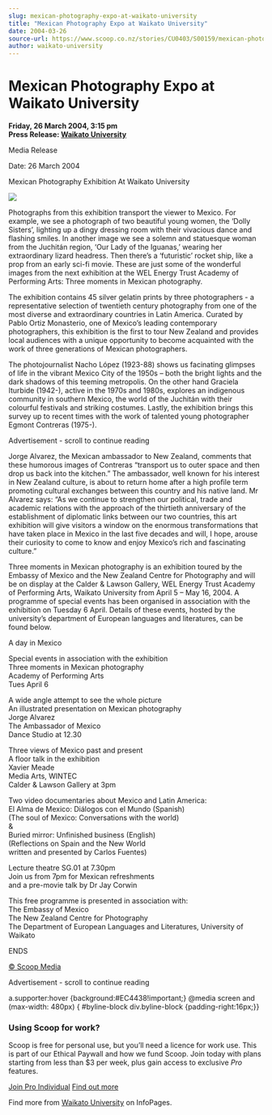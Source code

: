```yaml
---
slug: mexican-photography-expo-at-waikato-university
title: "Mexican Photography Expo at Waikato University"
date: 2004-03-26
source-url: https://www.scoop.co.nz/stories/CU0403/S00159/mexican-photography-expo-at-waikato-university.htm
author: waikato-university
---
```

Mexican Photography Expo at Waikato University
==============================================

**Friday, 26 March 2004, 3:15 pm**  
**Press Release: [Waikato University](https://info.scoop.co.nz/Waikato_University)**

Media Release

Date: 26 March 2004

Mexican Photography Exhibition At Waikato University

![](http://img.scoop.co.nz/stories/images/0403/f7c96b70e59c8c2ce5a3.jpeg)

  
Photographs from this exhibition transport the viewer to Mexico. For example, we see a photograph of two beautiful young women, the ‘Dolly Sisters’, lighting up a dingy dressing room with their vivacious dance and flashing smiles. In another image we see a solemn and statuesque woman from the Juchitán region, ‘Our Lady of the Iguanas,’ wearing her extraordinary lizard headress. Then there’s a ‘futuristic’ rocket ship, like a prop from an early sci-fi movie. These are just some of the wonderful images from the next exhibition at the WEL Energy Trust Academy of Performing Arts: Three moments in Mexican photography.  

The exhibition contains 45 silver gelatin prints by three photographers - a representative selection of twentieth century photography from one of the most diverse and extraordinary countries in Latin America. Curated by Pablo Ortiz Monasterio, one of Mexico’s leading contemporary photographers, this exhibition is the first to tour New Zealand and provides local audiences with a unique opportunity to become acquainted with the work of three generations of Mexican photographers.  

The photojournalist Nacho López (1923-88) shows us facinating glimpses of life in the vibrant Mexico City of the 1950s – both the bright lights and the dark shadows of this teeming metropolis. On the other hand Graciela Iturbide (1942-), active in the 1970s and 1980s, explores an indigenous community in southern Mexico, the world of the Juchitán with their colourful festivals and striking costumes. Lastly, the exhibition brings this survey up to recent times with the work of talented young photographer Egmont Contreras (1975-).

Advertisement - scroll to continue reading





Jorge Alvarez, the Mexican ambassador to New Zealand, comments that these humorous images of Contreras “transport us to outer space and then drop us back into the kitchen.” The ambassador, well known for his interest in New Zealand culture, is about to return home after a high profile term promoting cultural exchanges between this country and his native land. Mr Alvarez says: “As we continue to strengthen our political, trade and academic relations with the approach of the thirtieth anniversary of the establishment of diplomatic links between our two countries, this art exhibition will give visitors a window on the enormous transformations that have taken place in Mexico in the last five decades and will, I hope, arouse their curiosity to come to know and enjoy Mexico’s rich and fascinating culture.”

Three moments in Mexican photography is an exhibition toured by the Embassy of Mexico and the New Zealand Centre for Photography and will be on display at the Calder & Lawson Gallery, WEL Energy Trust Academy of Performing Arts, Waikato University from April 5 – May 16, 2004. A programme of special events has been organised in association with the exhibition on Tuesday 6 April. Details of these events, hosted by the university’s department of European languages and literatures, can be found below.

  
A day in Mexico

Special events in association with the exhibition  
Three moments in Mexican photography  
Academy of Performing Arts  
Tues April 6

A wide angle attempt to see the whole picture  
An illustrated presentation on Mexican photography  
Jorge Alvarez  
The Ambassador of Mexico  
Dance Studio at 12.30

Three views of Mexico past and present  
A floor talk in the exhibition  
Xavier Meade  
Media Arts, WINTEC  
Calder & Lawson Gallery at 3pm

Two video documentaries about Mexico and Latin America:  
El Alma de Mexico: Diálogos con el Mundo (Spanish)  
(The soul of Mexico: Conversations with the world)  
&  
Buried mirror: Unfinished business (English)  
(Reflections on Spain and the New World  
written and presented by Carlos Fuentes)

Lecture theatre SG.01 at 7.30pm  
Join us from 7pm for Mexican refreshments  
and a pre-movie talk by Dr Jay Corwin

This free programme is presented in association with:  
The Embassy of Mexico  
The New Zealand Centre for Photography  
The Department of European Languages and Literatures, University of Waikato

ENDS

[© Scoop Media](http://www.scoop.co.nz/about/terms.html)  

Advertisement - scroll to continue reading



a.supporter:hover {background:#EC4438!important;} @media screen and (max-width: 480px) { #byline-block div.byline-block {padding-right:16px;}}

### Using Scoop for work?

Scoop is free for personal use, but you’ll need a licence for work use. This is part of our Ethical Paywall and how we fund Scoop. Join today with plans starting from less than $3 per week, plus gain access to exclusive _Pro_ features.  
  
[Join Pro Individual](https://pro.scoop.co.nz/Individual/?from=ProIn24) [Find out more](https://pro.scoop.co.nz/using-scoop-for-work/?from=ProIn24)

Find more from [Waikato University](https://info.scoop.co.nz/Waikato_University) on InfoPages.